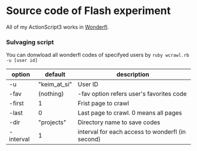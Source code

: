 # Source code of Flash experiment
All of my ActionScript3 works in [Wonderfl](http://wonderfl.net/user/keim_at_Si/codes).

### Sulvaging script
You can donwload all wonderfl codes of specifyed users by `ruby wcrawl.rb -u [user id]`

|option|default|description|
|---|---|---|
|-u|"keim_at_si"|User ID|
|-fav|(nothing)|-fav option refers user's favorites code|
|-first|1|Frist page to crawl|
|-last|0|Last page to crawl. 0 means all pages|
|-dir|"projects"|Directory name to save codes|
|-interval|1|interval for each access to wonderfl (in second)|
